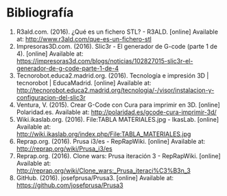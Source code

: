 # Bibliografía

1. R3ald.com. (2016). ¿Qué es un fichero STL? - R3ALD. [online] Available at: http://www.r3ald.com/que-es-un-fichero-stl 
2. Impresoras3D.com. (2016). Slic3r - El generador de G-code (parte 1 de 4). [online] Available at: https://impresoras3d.com/blogs/noticias/102827015-slic3r-el-generador-de-g-code-parte-1-de-4 
3. Tecnorobot.educa2.madrid.org. (2016). Tecnología e impresión 3D | tecnorobot | EducaMadrid. [online] Available at: http://tecnorobot.educa2.madrid.org/tecnologia/-/visor/instalacion-y-configuracion-del-slic3r 
4. Ventura, V. (2015). Crear G-Code con Cura para imprimir en 3D. [online] Polaridad.es. Available at: http://polaridad.es/gcode-cura-imprimir-3d/
5. Wiki.ikaslab.org. (2016). File:TABLA MATERIALES.jpg - IkasLab. [online] Available at: http://wiki.ikaslab.org/index.php/File:TABLA_MATERIALES.jpg 
6. Reprap.org. (2016). Prusa i3/es - RepRapWiki. [online] Available at: http://reprap.org/wiki/Prusa_i3/es 
7. Reprap.org. (2016). Clone wars: Prusa iteración 3 - RepRapWiki. [online] Available at: http://reprap.org/wiki/Clone_wars:_Prusa_iteraci%C3%B3n_3
8. GitHub. (2016). josefprusa/Prusa3. [online] Available at: https://github.com/josefprusa/Prusa3 